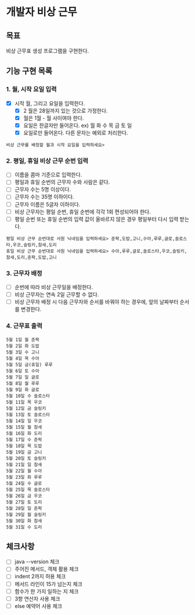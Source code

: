# 개발자 비상 근무

## 목표

비상 근무표 생성 프로그램을 구현한다.

## 기능 구현 목록

### 1. 월, 시작 요일 입력

- [x] 시작 월, 그리고 요일을 입력한다.
    - [x] 2 월은 28일까지 있는 것으로 가정한다.
    - [x] 월은 1월 - 월 사이여야 한다.
    - [x] 요일은 한글자만 들어온다. ex) 월 화 수 목 금 토 일
    - [x] 요일로만 들어온다. 다른 문자는 예외로 처리한다.

```
비상 근무를 배정할 월과 시작 요일을 입력하세요>
```

### 2. 평일, 휴일 비상 근무 순번 입력

- [ ] 이름을 콤마 기준으로 입력한다.
- [ ] 평일과 휴일 순번의 근무자 수와 사람은 같다.
- [ ] 근무자 수는 5명 이상이다.
- [ ] 근무자 수는 35명 이하이다.
- [ ] 근무자 이름은 5글자 이하이다.
- [ ] 비상 근무자는 평일 순번, 휴일 순번에 각각 1회 편성되어야 한다.
- [ ] 평일 순번 또는 휴일 순번의 입력 값이 올바르지 않은 경우 평일부터 다시 입력 받는다.

```
평일 비상 근무 순번대로 사원 닉네임을 입력하세요> 준팍,도밥,고니,수아,루루,글로,솔로스타,우코,슬링키,참새,도리
휴일 비상 근무 순번대로 사원 닉네임을 입력하세요> 수아,루루,글로,솔로스타,우코,슬링키,참새,도리,준팍,도밥,고니
```

### 3. 근무자 배정

- [ ] 순번에 따라 비상 근무일을 배정한다.
- [ ] 비상 근무자는 연속 2일 근무할 수 없다.
- [ ] 비상 근무자 배정 시 다음 근무자와 순서를 바꿔야 하는 경우에, 앞의 날짜부터 순서를 변경한다.

### 4. 근무표 출력

```
5월 1일 월 준팍
5월 2일 화 도밥
5월 3일 수 고니
5월 4일 목 수아
5월 5일 금(휴일) 루루
5월 6일 토 수아
5월 7일 일 글로
5월 8일 월 루루
5월 9일 화 글로
5월 10일 수 솔로스타
5월 11일 목 우코
5월 12일 금 슬링키
5월 13일 토 솔로스타
5월 14일 일 우코
5월 15일 월 참새
5월 16일 화 도리
5월 17일 수 준팍
5월 18일 목 도밥
5월 19일 금 고니
5월 20일 토 슬링키
5월 21일 일 참새
5월 22일 월 수아
5월 23일 화 루루
5월 24일 수 글로
5월 25일 목 솔로스타
5월 26일 금 우코
5월 27일 토 도리
5월 28일 일 준팍
5월 29일 월 슬링키
5월 30일 화 참새
5월 31일 수 도리
```

## 체크사항

- [ ] java --version 체크
- [ ] 주어진 메서드, 객체 활용 체크
- [ ] indent 2까지 허용 체크
- [ ] 메서드 라인이 15가 넘는지 체크
- [ ] 함수가 한 가지 일하는 지 체크
- [ ] 3항 연산자 사용 체크
- [ ] else 예약어 사용 체크
